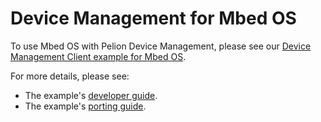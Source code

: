<h1 id="device-management">Device Management for Mbed OS</h1>

To use Mbed OS with Pelion Device Management, please see our [Device Management Client example for Mbed OS](https://github.com/ARMmbed/mbed-os-example-pelion/blob/master/README.md).

For more details, please see: 

- The example's [developer guide](https://github.com/ARMmbed/mbed-os-example-pelion#developer-guide).
- The example's [porting guide](https://github.com/ARMmbed/mbed-os-example-pelion#porting-process-to-add-support-for-an-mbed-enabled-board).
